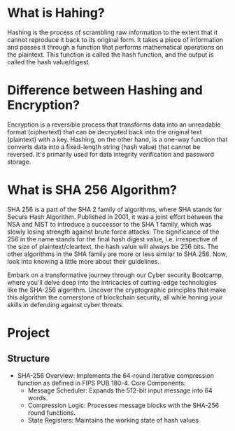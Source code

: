 # What is Hahing?
Hashing is the process of scrambling raw information to the extent that it cannot reproduce it back to its original form. It takes a piece of information and passes it through a function that performs mathematical operations on the plaintext. This function is called the hash function, and the output is called the hash value/digest. 

# Difference between Hashing and Encryption?
Encryption is a reversible process that transforms data into an unreadable format (ciphertext) that can be decrypted back into the original text (plaintext) with a key. Hashing, on the other hand, is a one-way function that converts data into a fixed-length string (hash value) that cannot be reversed. It's primarily used for data integrity verification and password storage.  

# What is SHA 256 Algorithm?
SHA 256 is a part of the SHA 2 family of algorithms, where SHA stands for Secure Hash Algorithm. Published in 2001, it was a joint effort between the NSA and NIST to introduce a successor to the SHA 1 family, which was slowly losing strength against brute force attacks.
The significance of the 256 in the name stands for the final hash digest value, i.e. irrespective of the size of plaintext/cleartext, the hash value will always be 256 bits.
The other algorithms in the SHA family are more or less similar to SHA 256. Now, look into knowing a little more about their guidelines.

Embark on a transformative journey through our Cyber security Bootcamp, where you'll delve deep into the intricacies of cutting-edge technologies like the SHA-256 algorithm. Uncover the cryptographic principles that make this algorithm the cornerstone of blockchain security, all while honing your skills in defending against cyber threats. 


# Project 
## Structure

* SHA-256 Overview: Implements the 64-round iterative compression function as defined in FIPS PUB 180-4.
Core Components:
   - Message Scheduler: Expands the 512-bit input message into 64 words.
   - Compression Logic: Processes message blocks with the SHA-256 round functions.
  - State Registers: Maintains the working state of hash values
